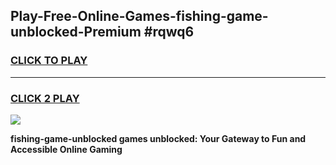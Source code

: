 
## Play-Free-Online-Games-fishing-game-unblocked-Premium #rqwq6
<h3>
<a href="https://premium.freeplayer.one?title=fishing-game-unblocked&ref=8M">CLICK TO PLAY</a></h3>
<hr>

<h3>
<a href="https://premium.freeplayer.one?title=fishing-game-unblocked&ref=8M">CLICK 2 PLAY</a>
  
</h3>

<a href="https://premium.freeplayer.one?title=fishing-game-unblocked&ref=8M"><img src="https://clearcache.store/games.png"></a>


**fishing-game-unblocked games unblocked: Your Gateway to Fun and Accessible Online Gaming**
